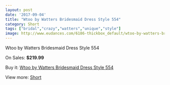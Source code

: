 ```yaml
---
layout: post
date: '2017-09-04'
title: "Wtoo by Watters Bridesmaid Dress Style 554"
category: Short
tags: ["bridal","crazy","watters","unique","style"]
image: http://www.eudances.com/6186-thickbox_default/wtoo-by-watters-bridesmaid-dress-style-554.jpg
---
```

Wtoo by Watters Bridesmaid Dress Style 554

On Sales: **$219.99**
<a href="https://www.eudances.com/en/short/2215-wtoo-by-watters-bridesmaid-dress-style-554.html"><amp-img layout="responsive" width="600" height="600" src="//www.eudances.com/6186-thickbox_default/wtoo-by-watters-bridesmaid-dress-style-554.jpg" alt="Wtoo by Watters Bridesmaid Dress Style 554 0" /></a>
<a href="https://www.eudances.com/en/short/2215-wtoo-by-watters-bridesmaid-dress-style-554.html"><amp-img layout="responsive" width="600" height="600" src="//www.eudances.com/6187-thickbox_default/wtoo-by-watters-bridesmaid-dress-style-554.jpg" alt="Wtoo by Watters Bridesmaid Dress Style 554 1" /></a>

Buy it: [Wtoo by Watters Bridesmaid Dress Style 554](https://www.eudances.com/en/short/2215-wtoo-by-watters-bridesmaid-dress-style-554.html "Wtoo by Watters Bridesmaid Dress Style 554")

View more: [Short](https://www.eudances.com/en/25-short "Short")
